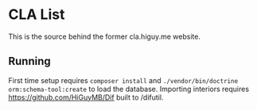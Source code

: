 # CLA List
This is the source behind the former cla.higuy.me website. 

Running
--

First time setup requires `composer install` and `./vendor/bin/doctrine orm:schema-tool:create` to load the database. Importing interiors requires https://github.com/HiGuyMB/Dif built to <utility dir from config>/difutil. 
